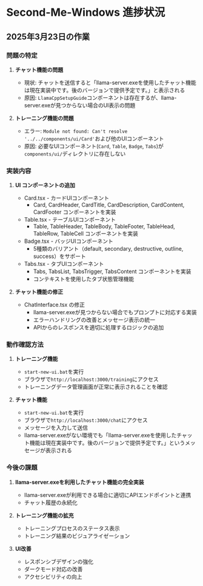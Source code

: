 # Second-Me-Windows 進捗状況

## 2025年3月23日の作業

### 問題の特定
1. **チャット機能の問題**
   - 現状: チャットを送信すると「llama-server.exeを使用したチャット機能は現在実装中です。後のバージョンで提供予定です。」と表示される
   - 原因: `LlamaCppSetupGuide`コンポーネントは存在するが、llama-server.exeが見つからない場合のUI表示の問題

2. **トレーニング機能の問題**
   - エラー: `Module not found: Can't resolve '../../components/ui/Card'`および他のUIコンポーネント
   - 原因: 必要なUIコンポーネント(`Card`, `Table`, `Badge`, `Tabs`)が`components/ui/`ディレクトリに存在しない

### 実装内容
1. **UI コンポーネントの追加**
   - Card.tsx - カードUIコンポーネント
     - Card, CardHeader, CardTitle, CardDescription, CardContent, CardFooter コンポーネントを実装
   - Table.tsx - テーブルUIコンポーネント
     - Table, TableHeader, TableBody, TableFooter, TableHead, TableRow, TableCell コンポーネントを実装
   - Badge.tsx - バッジUIコンポーネント
     - 5種類のバリアント（default, secondary, destructive, outline, success）をサポート
   - Tabs.tsx - タブUIコンポーネント
     - Tabs, TabsList, TabsTrigger, TabsContent コンポーネントを実装
     - コンテキストを使用したタブ状態管理機能

2. **チャット機能の修正**
   - ChatInterface.tsx の修正
     - llama-server.exeが見つからない場合でもプロンプトに対応する実装
     - エラーハンドリングの改善とメッセージ表示の統一
     - APIからのレスポンスを適切に処理するロジックの追加

### 動作確認方法
1. **トレーニング機能**
   - `start-new-ui.bat`を実行
   - ブラウザで`http://localhost:3000/training`にアクセス
   - トレーニングデータ管理画面が正常に表示されることを確認

2. **チャット機能**
   - `start-new-ui.bat`を実行
   - ブラウザで`http://localhost:3000/chat`にアクセス
   - メッセージを入力して送信
   - llama-server.exeがない環境でも「llama-server.exeを使用したチャット機能は現在実装中です。後のバージョンで提供予定です。」というメッセージが表示される

### 今後の課題
1. **llama-server.exeを利用したチャット機能の完全実装**
   - llama-server.exeが利用できる場合に適切にAPIエンドポイントと連携
   - チャット履歴の永続化

2. **トレーニング機能の拡充**
   - トレーニングプロセスのステータス表示
   - トレーニング結果のビジュアライゼーション

3. **UI改善**
   - レスポンシブデザインの強化
   - ダークモード対応の改善
   - アクセシビリティの向上
